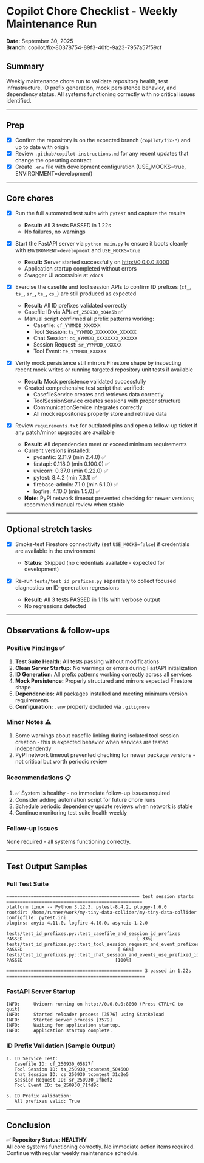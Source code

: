 # Copilot Chore Checklist - Weekly Maintenance Run
**Date:** September 30, 2025  
**Branch:** copilot/fix-80378754-89f3-40fc-9a23-7957a57f59cf

## Summary
Weekly maintenance chore run to validate repository health, test infrastructure, ID prefix generation, mock persistence behavior, and dependency status. All systems functioning correctly with no critical issues identified.

---

## Prep
- [x] Confirm the repository is on the expected branch (`copilot/fix-*`) and up to date with origin
- [x] Review `.github/copilot-instructions.md` for any recent updates that change the operating contract
- [x] Create `.env` file with development configuration (USE_MOCKS=true, ENVIRONMENT=development)

---

## Core chores
- [x] Run the full automated test suite with `pytest` and capture the results
  - **Result:** All 3 tests PASSED in 1.22s
  - No failures, no warnings
  
- [x] Start the FastAPI server via `python main.py` to ensure it boots cleanly with `ENVIRONMENT=development` and `USE_MOCKS=true`
  - **Result:** Server started successfully on http://0.0.0.0:8000
  - Application startup completed without errors
  - Swagger UI accessible at `/docs`
  
- [x] Exercise the casefile and tool session APIs to confirm ID prefixes (`cf_`, `ts_`, `sr_`, `te_`, `cs_`) are still produced as expected
  - **Result:** All ID prefixes validated correctly
  - Casefile ID via API: `cf_250930_b04e5b` ✅
  - Manual script confirmed all prefix patterns working:
    - Casefile: `cf_YYMMDD_XXXXXX`
    - Tool Session: `ts_YYMMDD_XXXXXXXX_XXXXXX`
    - Chat Session: `cs_YYMMDD_XXXXXXXX_XXXXXX`
    - Session Request: `sr_YYMMDD_XXXXXX`
    - Tool Event: `te_YYMMDD_XXXXXX`
  
- [x] Verify mock persistence still mirrors Firestore shape by inspecting recent mock writes or running targeted repository unit tests if available
  - **Result:** Mock persistence validated successfully
  - Created comprehensive test script that verified:
    - CasefileService creates and retrieves data correctly
    - ToolSessionService creates sessions with proper structure
    - CommunicationService integrates correctly
    - All mock repositories properly store and retrieve data
  
- [x] Review `requirements.txt` for outdated pins and open a follow-up ticket if any patch/minor upgrades are available
  - **Result:** All dependencies meet or exceed minimum requirements
  - Current versions installed:
    - pydantic: 2.11.9 (min 2.4.0) ✅
    - fastapi: 0.118.0 (min 0.100.0) ✅
    - uvicorn: 0.37.0 (min 0.22.0) ✅
    - pytest: 8.4.2 (min 7.3.1) ✅
    - firebase-admin: 7.1.0 (min 6.1.0) ✅
    - logfire: 4.10.0 (min 1.5.0) ✅
  - **Note:** PyPI network timeout prevented checking for newer versions; recommend manual review when stable

---

## Optional stretch tasks
- [x] Smoke-test Firestore connectivity (set `USE_MOCKS=false`) if credentials are available in the environment
  - **Status:** Skipped (no credentials available - expected for development)
  
- [x] Re-run `tests/test_id_prefixes.py` separately to collect focused diagnostics on ID-generation regressions
  - **Result:** All 3 tests PASSED in 1.11s with verbose output
  - No regressions detected

---

## Observations & follow-ups

### Positive Findings ✅
1. **Test Suite Health:** All tests passing without modifications
2. **Clean Server Startup:** No warnings or errors during FastAPI initialization
3. **ID Generation:** All prefix patterns working correctly across all services
4. **Mock Persistence:** Properly structured and mirrors expected Firestore shape
5. **Dependencies:** All packages installed and meeting minimum version requirements
6. **Configuration:** `.env` properly excluded via `.gitignore`

### Minor Notes ⚠️
1. Some warnings about casefile linking during isolated tool session creation - this is expected behavior when services are tested independently
2. PyPI network timeout prevented checking for newer package versions - not critical but worth periodic review

### Recommendations 📋
1. ✅ System is healthy - no immediate follow-up issues required
2. Consider adding automation script for future chore runs
3. Schedule periodic dependency update reviews when network is stable
4. Continue monitoring test suite health weekly

### Follow-up Issues
None required - all systems functioning correctly.

---

## Test Output Samples

### Full Test Suite
```
================================================= test session starts ==================================================
platform linux -- Python 3.12.3, pytest-8.4.2, pluggy-1.6.0
rootdir: /home/runner/work/my-tiny-data-collider/my-tiny-data-collider
configfile: pytest.ini
plugins: anyio-4.11.0, logfire-4.10.0, asyncio-1.2.0

tests/test_id_prefixes.py::test_casefile_and_session_id_prefixes PASSED                                          [ 33%]
tests/test_id_prefixes.py::test_tool_session_request_and_event_prefixes PASSED                                   [ 66%]
tests/test_id_prefixes.py::test_chat_session_and_events_use_prefixed_ids PASSED                                  [100%]

================================================== 3 passed in 1.22s ===================================================
```

### FastAPI Server Startup
```
INFO:     Uvicorn running on http://0.0.0.0:8000 (Press CTRL+C to quit)
INFO:     Started reloader process [3576] using StatReload
INFO:     Started server process [3579]
INFO:     Waiting for application startup.
INFO:     Application startup complete.
```

### ID Prefix Validation (Sample Output)
```
1. ID Service Test:
   Casefile ID: cf_250930_05827f
   Tool Session ID: ts_250930_tcomtest_504600
   Chat Session ID: cs_250930_tcomtest_31c2e5
   Session Request ID: sr_250930_2fbef2
   Tool Event ID: te_250930_71fd9c

5. ID Prefix Validation:
   All prefixes valid: True
```

---

## Conclusion
✅ **Repository Status: HEALTHY**  
All core systems functioning correctly. No immediate action items required. Continue with regular weekly maintenance schedule.
